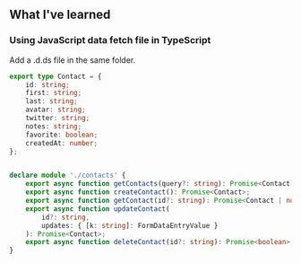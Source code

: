 ## What I've learned

### Using JavaScript data fetch file in TypeScript

Add a .d.ds file in the same folder.

```TypeScript
export type Contact = {
	id: string;
	first: string;
	last: string;
	avatar: string;
	twitter: string;
	notes: string;
	favorite: boolean;
	createdAt: number;
};


declare module './contacts' {
	export async function getContacts(query?: string): Promise<Contact[]>;
	export async function createContact(): Promise<Contact>;
	export async function getContact(id?: string): Promise<Contact | null>;
	export async function updateContact(
		id?: string,
		updates: { [k: string]: FormDataEntryValue }
	): Promise<Contact>;
	export async function deleteContact(id?: string): Promise<boolean>;
}
```
